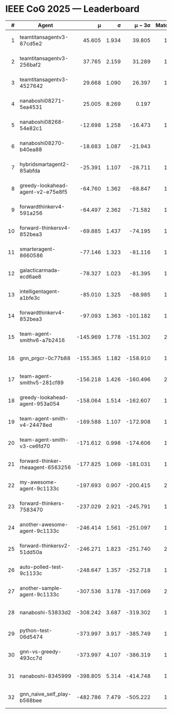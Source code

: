 # IEEE CoG 2025 — Leaderboard

| # | Agent | μ | σ | μ − 3σ | Matches | Updated |
|---:|---|---:|---:|---:|---:|---|
| 1 | teamtitansagentv3-87cd5e2 | 45.605 | 1.934 | 39.805 | 1820 | 2025-08-27 09:49 |
| 2 | teamtitansagentv3-256baf2 | 37.765 | 2.159 | 31.289 | 1780 | 2025-08-27 09:49 |
| 3 | teamtitansagentv3-4527642 | 29.668 | 1.090 | 26.397 | 1760 | 2025-08-27 09:49 |
| 4 | nanaboshi08271-5ea4531 | 25.005 | 8.269 | 0.197 | 200 | 2025-08-27 09:49 |
| 5 | nanaboshi08268-54e82c1 | -12.698 | 1.258 | -16.473 | 1480 | 2025-08-27 09:49 |
| 6 | nanaboshi08270-b40ea88 | -18.683 | 1.087 | -21.943 | 540 | 2025-08-27 09:49 |
| 7 | hybridsmartagent2-85abfda | -25.391 | 1.107 | -28.711 | 1425 | 2025-08-27 09:49 |
| 8 | greedy-lookahead-agent-v2-e75e8f5 | -64.760 | 1.362 | -68.847 | 1658 | 2025-08-27 09:49 |
| 9 | forwardthinkerv4-591a256 | -64.497 | 2.362 | -71.582 | 1520 | 2025-08-27 09:49 |
| 10 | forward-thinkersv4-852bea3 | -69.885 | 1.437 | -74.195 | 1633 | 2025-08-27 09:49 |
| 11 | smarteragent-8660586 | -77.146 | 1.323 | -81.116 | 1475 | 2025-08-27 09:49 |
| 12 | galacticarmada-ecd6ae8 | -78.327 | 1.023 | -81.395 | 1560 | 2025-08-27 09:49 |
| 13 | intelligentagent-a1bfe3c | -85.010 | 1.325 | -88.985 | 1561 | 2025-08-27 09:49 |
| 14 | forwardthinkerv4-852bea3 | -97.093 | 1.363 | -101.182 | 1416 | 2025-08-27 09:49 |
| 15 | team-agent-smithv6-a7b2416 | -145.969 | 1.778 | -151.302 | 2020 | 2025-08-27 09:49 |
| 16 | gnn_prgcr-0c77b88 | -155.365 | 1.182 | -158.910 | 1440 | 2025-08-27 09:49 |
| 17 | team-agent-smithv5-281cf89 | -156.218 | 1.426 | -160.496 | 2060 | 2025-08-27 09:49 |
| 18 | greedy-lookahead-agent-953a054 | -158.064 | 1.514 | -162.607 | 1778 | 2025-08-27 09:49 |
| 19 | team-agent-smith-v4-24478ed | -169.588 | 1.107 | -172.908 | 1820 | 2025-08-27 09:49 |
| 20 | team-agent-smith-v3-ce6fd70 | -171.612 | 0.998 | -174.606 | 1820 | 2025-08-27 09:49 |
| 21 | forward-thinker-rheaagent-6563256 | -177.825 | 1.069 | -181.031 | 1928 | 2025-08-27 09:49 |
| 22 | my-awesome-agent-9c1133c | -197.693 | 0.907 | -200.415 | 2420 | 2025-08-27 09:49 |
| 23 | forward-thinkers-7583470 | -237.029 | 2.921 | -245.791 | 1860 | 2025-08-27 09:49 |
| 24 | another-awesome-agent-9c1133c | -246.414 | 1.561 | -251.097 | 1920 | 2025-08-27 09:49 |
| 25 | forward-thinkersv2-51dd50a | -246.271 | 1.823 | -251.740 | 2008 | 2025-08-27 09:49 |
| 26 | auto-polled-test-9c1133c | -248.647 | 1.357 | -252.718 | 1540 | 2025-08-27 09:49 |
| 27 | another-sample-agent-9c1133c | -307.536 | 3.178 | -317.069 | 2040 | 2025-08-27 09:49 |
| 28 | nanaboshi-53833d2 | -308.242 | 3.687 | -319.302 | 1620 | 2025-08-27 09:49 |
| 29 | python-test-06d5474 | -373.997 | 3.917 | -385.749 | 1720 | 2025-08-27 09:49 |
| 30 | gnn-vs-greedy-493cc7d | -373.997 | 4.107 | -386.319 | 1660 | 2025-08-27 09:49 |
| 31 | nanaboshi-8345999 | -398.805 | 5.314 | -414.748 | 1700 | 2025-08-27 09:49 |
| 32 | gnn_naive_self_play-b568bee | -482.786 | 7.479 | -505.222 | 1300 | 2025-08-27 09:49 |
